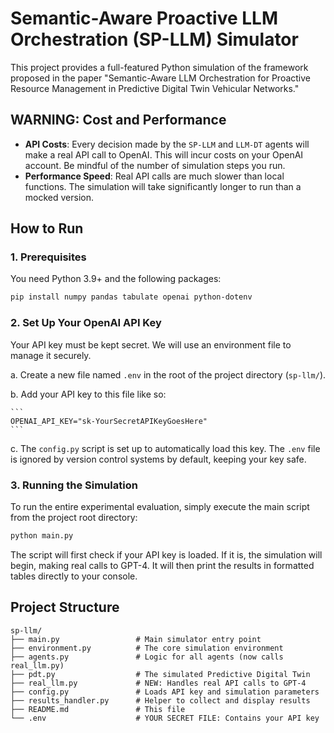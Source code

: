 # Semantic-Aware Proactive LLM Orchestration (SP-LLM) Simulator

This project provides a full-featured Python simulation of the framework proposed in the paper "Semantic-Aware LLM Orchestration for Proactive Resource Management in Predictive Digital Twin Vehicular Networks."

## WARNING: Cost and Performance

-   **API Costs**: Every decision made by the `SP-LLM` and `LLM-DT` agents will make a real API call to OpenAI. This will incur costs on your OpenAI account. Be mindful of the number of simulation steps you run.
-   **Performance Speed**: Real API calls are much slower than local functions. The simulation will take significantly longer to run than a mocked version.

## How to Run

### 1. Prerequisites

You need Python 3.9+ and the following packages:

```bash
pip install numpy pandas tabulate openai python-dotenv
```

### 2. Set Up Your OpenAI API Key

Your API key must be kept secret. We will use an environment file to manage it securely.

a.  Create a new file named `.env` in the root of the project directory (`sp-llm/`).

b.  Add your API key to this file like so:

    ```
    OPENAI_API_KEY="sk-YourSecretAPIKeyGoesHere"
    ```

c.  The `config.py` script is set up to automatically load this key. The `.env` file is ignored by version control systems by default, keeping your key safe.

### 3. Running the Simulation

To run the entire experimental evaluation, simply execute the main script from the project root directory:

```bash
python main.py
```

The script will first check if your API key is loaded. If it is, the simulation will begin, making real calls to GPT-4. It will then print the results in formatted tables directly to your console.

## Project Structure

```
sp-llm/
├── main.py                 # Main simulator entry point
├── environment.py          # The core simulation environment
├── agents.py               # Logic for all agents (now calls real_llm.py)
├── pdt.py                  # The simulated Predictive Digital Twin
├── real_llm.py             # NEW: Handles real API calls to GPT-4
├── config.py               # Loads API key and simulation parameters
├── results_handler.py      # Helper to collect and display results
├── README.md               # This file
└── .env                    # YOUR SECRET FILE: Contains your API key
```